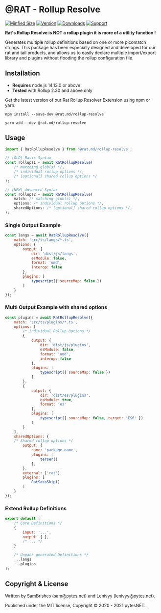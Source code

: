 @RAT - Rollup Resolve
=====================
[![Minfied Size](https://b.rat.md/rollup-resolve/~minified)](https://b.rat.md/rollup-resolve/+minified)
[![Version](https://b.rat.md/rollup-resolve/~version)](https://b.rat.md/rollup-resolve/+version)
[![Downloads](https://b.rat.md/rollup-resolve/~downloads)](https://b.rat.md/rollup-resolve/+downloads)
[![Support](https://b.rat.md/global/~bmac)](https://b.rat.md/global/+bmac)

**Rat's Rollup Resolve is NOT a rollup plugin it is more of a utility function !**

Generates multiple rollup definitions based on one or more picomatch strings. This package has been especially designed 
and developed for our rat and tail products, and allows us to easily declare multiple import/export library and plugins 
without flooding the rollup configuration file.


Installation
------------

-   **Requires** node.js 14.13.0 or above
-   **Tested** with Rollup 2.30 and above only

Get the latest version of our Rat Rollup Resolver Extension using npm or yarn:

```
npm install --save-dev @rat.md/rollup-resolve
```

```
yarn add --dev @rat.md/rollup-resolve
```


Usage
-----

```javascript
import { RatRollupResolve } from '@rat.md/rollup-resolve';

// [OLD] Basic Syntax
const rollups1 = await RatRollupResolve(
    /* matching glob(s) */, 
    /* individual rollup options */, 
    /* [optional] shared rollup options */
);

// [NEW] Advanced Syntax
const rollups2 = await RatRollupResolve(
    match: /* matching glob(s) */,
    options: /* individual rollup options */, 
    sharedOptions: /* [optional] shared rollup options */,
);
```

### Single Output Example

```javascript
const langs = await RatRollupResolve({
    match: 'src/ts/langs/*.ts',
    options: {
        output: {
            dir: 'dist/js/langs',
            esModule: false,
            format: 'umd',
            interop: false
        },
        plugins: [
            typescript({ sourceMap: false })
        ]
    }
});
```


### Multi Output Example with shared options

```javascript
const plugins = await RatRollupResolve({
    match: 'src/ts/plugins/*.ts',
    options: [
        /* Individual Rollup Options */
        {
            output: {
                dir: 'dist/js/plugins',
                esModule: false,
                format: 'umd',
                interop: false
            },
            plugins: [
                typescript({ sourceMap: false })
            ]
        },
        {
            output: {
                dir: 'dist/es/plugins',
                esModule: true,
                format: 'es'
            },
            plugins: [
                typescript({ sourceMap: false, target: 'ES6' })
            ]
        }
    ],
    sharedOptions: {
    /* Shared rollup options */
        output: {
            name: 'package.name',
            plugins: [
                terser()
            ],
        },
        external: ['rat'],
        plugins: [
            RatSassSkip()
        ]
    }
});
```


### Extend Rollup Definitions

```javascript
export default [
    /* Core Definitions */
    {
        input: '...',
        output: { },
        /* ... */
    }

    /* Unpack generated Definitions */
    ...langs
    ...plugins
];
```


Copyright & License
-------------------

Written by SamBrishes (sam@pytes.net) and Lenivyy (lenivyy@pytes.net).

Published under the MIT license, Copyright &copy; 2020 - 2021 pytesNET.

